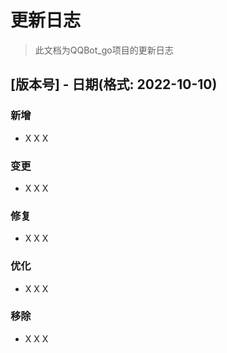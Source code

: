 # 更新日志

> 此文档为QQBot_go项目的更新日志

## [版本号] - 日期(格式: 2022-10-10)

### 新增

- X X X

### 变更

- X X X

### 修复

- X X X

### 优化

- X X X

### 移除

- X X X